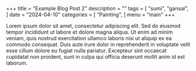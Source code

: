+++
title = "Example Blog Post 2"
description = ""
tags = [
    "sumi",
    "gansai",
]
date = "2024-04-10"
categories = [
    "Painting",
]
menu = "main"
+++

Lorem ipsum dolor sit amet, consectetur adipiscing elit. Sed do eiusmod tempor incididunt ut labore et dolore magna aliqua. Ut enim ad minim veniam, quis nostrud exercitation ullamco laboris nisi ut aliquip ex ea commodo consequat. Duis aute irure dolor in reprehenderit in voluptate velit esse cillum dolore eu fugiat nulla pariatur. Excepteur sint occaecat cupidatat non proident, sunt in culpa qui officia deserunt mollit anim id est laborum.